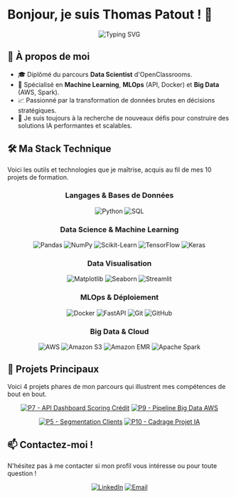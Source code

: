# Bonjour, je suis Thomas Patout ! 👋

<div align="center">
  <img src="https://readme-typing-svg.herokuapp.com?font=Fira+Code&pause=1000&color=007ACC&center=true&vCenter=true&width=435&lines=Data+Scientist;Spécialiste+Machine+Learning+%26+MLOps;Python+%7C+SQL+%7C+AWS+%7C+Spark;Bienvenue+sur+mon+profil+!" alt="Typing SVG" />
</div>

## 🚀 À propos de moi

- 🎓 Diplômé du parcours **Data Scientist** d'OpenClassrooms.
- 🤖 Spécialisé en **Machine Learning**, **MLOps** (API, Docker) et **Big Data** (AWS, Spark).
- 📈 Passionné par la transformation de données brutes en décisions stratégiques.
- 🔭 Je suis toujours à la recherche de nouveaux défis pour construire des solutions IA performantes et scalables.

## 🛠️ Ma Stack Technique

Voici les outils et technologies que je maîtrise, acquis au fil de mes 10 projets de formation.

<div align="center">

### Langages & Bases de Données
![Python](https://img.shields.io/badge/Python-3776AB?style=for-the-badge&logo=python&logoColor=white)
![SQL](https://img.shields.io/badge/SQL-4479A1?style=for-the-badge&logo=postgresql&logoColor=white)

### Data Science & Machine Learning
![Pandas](https://img.shields.io/badge/Pandas-150458?style=for-the-badge&logo=pandas&logoColor=white)
![NumPy](https://img.shields.io/badge/NumPy-013243?style=for-the-badge&logo=numpy&logoColor=white)
![Scikit-Learn](https://img.shields.io/badge/Scikit--Learn-F7931E?style=for-the-badge&logo=scikit-learn&logoColor=white)
![TensorFlow](https://img.shields.io/badge/TensorFlow-FF6F00?style=for-the-badge&logo=tensorflow&logoColor=white)
![Keras](https://img.shields.io/badge/Keras-D00000?style=for-the-badge&logo=keras&logoColor=white)

### Data Visualisation
![Matplotlib](https://img.shields.io/badge/Matplotlib-313131?style=for-the-badge&logo=matplotlib&logoColor=white)
![Seaborn](https://img.shields.io/badge/Seaborn-0A3A4A?style=for-the-badge&logo=seaborn&logoColor=white)
![Streamlit](https://img.shields.io/badge/Streamlit-FF4B4B?style=for-the-badge&logo=streamlit&logoColor=white)

### MLOps & Déploiement
![Docker](https://img.shields.io/badge/Docker-2496ED?style=for-the-badge&logo=docker&logoColor=white)
![FastAPI](https://img.shields.io/badge/FastAPI-009688?style=for-the-badge&logo=fastapi&logoColor=white)
![Git](https://img.shields.io/badge/Git-F05032?style=for-the-badge&logo=git&logoColor=white)
![GitHub](https://img.shields.io/badge/GitHub-100000?style=for-the-badge&logo=github&logoColor=white)

### Big Data & Cloud
![AWS](https://img.shields.io/badge/AWS-232F3E?style=for-the-badge&logo=amazon-aws&logoColor=white)
![Amazon S3](https://img.shields.io/badge/Amazon_S3-569A31?style=for-the-badge&logo=amazon-s3&logoColor=white)
![Amazon EMR](https://img.shields.io/badge/Amazon_EMR-F19132?style=for-the-badge&logo=amazon-emr&logoColor=white)
![Apache Spark](https://img.shields.io/badge/Apache_Spark-E25A1C?style=for-the-badge&logo=apache-spark&logoColor=white)

</div>

## 🌟 Projets Principaux

Voici 4 projets phares de mon parcours qui illustrent mes compétences de bout en bout.

<div align="center">

[![P7 - API Dashboard Scoring Crédit](https://github-readme-stats.vercel.app/api/pin/?username=tmoahs&repo=P07-Scoring-Credit-API&theme=tokyonight&hide_border=true)](https://github.com/tmoahs/P07-Scoring-Credit-API)
[![P9 - Pipeline Big Data AWS](https://github-readme-stats.vercel.app/api/pin/?username=tmoahs&repo=P09-Traitement-Big-Data&theme=tokyonight&hide_border=true)](https://github.com/tmoahs/P09-Traitement-Big-Data)

[![P5 - Segmentation Clients](https://github-readme-stats.vercel.app/api/pin/?username=tmoahs&repo=P05-Segmentation-Clients-Ecommerce&theme=tokyonight&hide_border=true)](https://github.com/tmoahs/P05-Segmentation-Clients-Ecommerce)
[![P10 - Cadrage Projet IA](https://github-readme-stats.vercel.app/api/pin/?username=tmoahs&repo=P10-Cadrage-Projet-IA&theme=tokyonight&hide_border=true)](https://github.com/tmoahs/P10-Cadrage-Projet-IA)

</div>

## 📫 Contactez-moi !

N'hésitez pas à me contacter si mon profil vous intéresse ou pour toute question !

<div align="center">

[![LinkedIn](https://img.shields.io/badge/LinkedIn-0077B5?style=for-the-badge&logo=linkedin&logoColor=white)](https://www.linkedin.com/in/thomas-p-931781201/]/)
[![Email](https://img.shields.io/badge/Email-D14836?style=for-the-badge&logo=gmail&logoColor=white)](mailto:tmoahs@protonmail.com)

</div>
